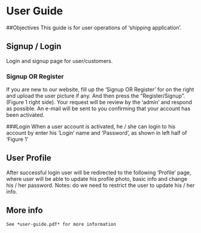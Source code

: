 # User Guide

##Objectives
This guide is for user operations of ‘shipping application’. 

## Signup / Login
Login and signup page for user/customers.

### Signup OR Register
If you are new to our website, fill up the ‘Signup OR Register’ for on the right and upload the user picture if any. And then press the “Register/Signup”. (Figure 1 right side).
Your request will be review by the ‘admin’ and respond as possible. An e-mail will be sent to you confirming that your account has been activated.

###Login
When a user account is activated, he / she can login to his account by enter his ‘Login’ name and ‘Password’, as shown in left half of ‘Figure 1’


## User Profile
After successful login user will be redirected to the following ‘Profile’ page, where user will be able to update his profile photo, basic info and change his / her password.
Notes: do we need to restrict the user to update his / her info.

## More info
	See *user-guide.pdf* for more information
	





